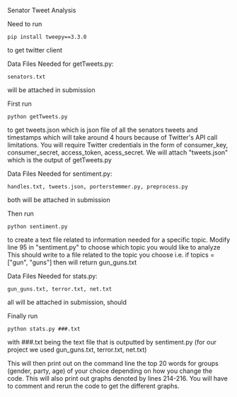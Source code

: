 Senator Tweet Analysis

Need to run
```
pip install tweepy==3.3.0
```
to get twitter client

Data Files Needed for getTweets.py:
```
senators.txt
```
will be attached in submission

First run 
```
python getTweets.py
```
to get tweets.json which is json file of all the senators tweets and timestamps which will take around 4 hours because of Twitter's API call limitations. You will require Twitter credentials in the form of consumer_key, consumer_secret, access_token, acess_secret. 
We will attach "tweets.json" which is the output of getTweets.py

Data Files Needed for sentiment.py:
```
handles.txt, tweets.json, porterstemmer.py, preprocess.py
```
both will be attached in submission

Then run
```
python sentiment.py
```
to create a text file related to information needed for a specific topic.
Modify line 95 in "sentiment.py" to choose which topic you would like to analyze
This should write to a file related to the topic you choose i.e. if topics = ["gun", "guns"] then will return gun_guns.txt

Data Files Needed for stats.py:
```
gun_guns.txt, terror.txt, net.txt
```
all will be attached in submission, should 

Finally run
```
python stats.py ###.txt
```
with ###.txt being the text file that is outputted by sentiment.py (for our project we used gun_guns.txt, terror.txt, net.txt)

This will then print out on the command line the top 20 words for groups (gender, party, age) of your choice depending on how you change the code. This will also print out graphs denoted by lines 214-216. You will have to comment and rerun the code to get the different graphs.